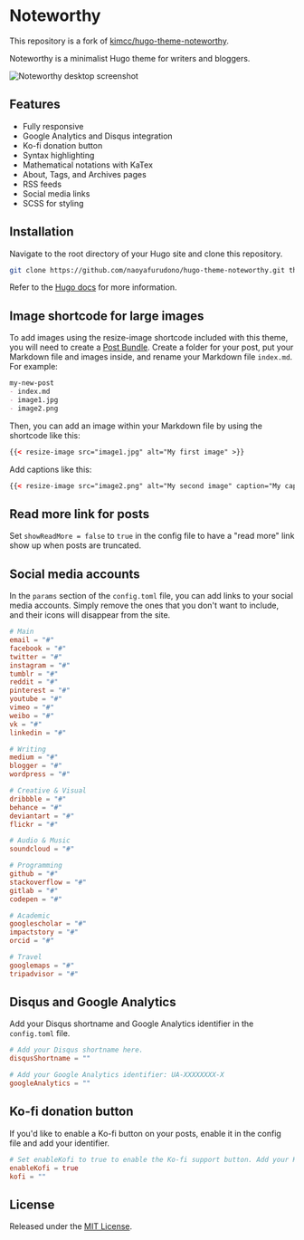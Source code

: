 # Noteworthy

This repository is a fork of [kimcc/hugo-theme-noteworthy](https://github.com/kimcc/hugo-theme-noteworthy).

Noteworthy is a minimalist Hugo theme for writers and bloggers.

![Noteworthy desktop screenshot](https://github.com/kimcc/hugo-theme-noteworthy/blob/master/images/screenshot.png)

## Features

* Fully responsive
* Google Analytics and Disqus integration
* Ko-fi donation button
* Syntax highlighting
* Mathematical notations with KaTex
* About, Tags, and Archives pages
* RSS feeds
* Social media links
* SCSS for styling

## Installation

Navigate to the root directory of your Hugo site and clone this repository.

```sh
git clone https://github.com/naoyafurudono/hugo-theme-noteworthy.git themes/noteworthy
```

Refer to the [Hugo docs](https://gohugo.io/getting-started/quick-start/) for more information.

## Image shortcode for large images

To add images using the resize-image shortcode included with this theme, you will need to create a [Post Bundle](https://gohugo.io/content-management/organization/#page-bundles). Create a folder for your post, put your Markdown file and images inside, and rename your Markdown file `index.md`. For example:

```markdown
my-new-post
- index.md
- image1.jpg
- image2.png
```

Then, you can add an image within your Markdown file by using the shortcode like this:

```html
{{< resize-image src="image1.jpg" alt="My first image" >}}
```

Add captions like this:

```html
{{< resize-image src="image2.png" alt="My second image" caption="My caption" >}}
```

## Read more link for posts

Set `showReadMore = false` to `true` in the config file to have a "read more" link show up when posts are truncated.

## Social media accounts

In the `params` section of the `config.toml` file, you can add links to your social media accounts. Simply remove the ones that you don't want to include, and their icons will disappear from the site.

```toml
# Main
email = "#"
facebook = "#"
twitter = "#"
instagram = "#"
tumblr = "#"
reddit = "#"
pinterest = "#"
youtube = "#"
vimeo = "#"
weibo = "#"
vk = "#"
linkedin = "#"

# Writing
medium = "#"
blogger = "#"
wordpress = "#"

# Creative & Visual
dribbble = "#"
behance = "#"
deviantart = "#"
flickr = "#"

# Audio & Music
soundcloud = "#"

# Programming
github = "#"
stackoverflow = "#"
gitlab = "#"
codepen = "#"

# Academic
googlescholar = "#"
impactstory = "#"
orcid = "#"

# Travel
googlemaps = "#"
tripadvisor = "#"
```

## Disqus and Google Analytics

Add your Disqus shortname and Google Analytics identifier in the `config.toml` file.

```toml
# Add your Disqus shortname here.
disqusShortname = ""

# Add your Google Analytics identifier: UA-XXXXXXXX-X
googleAnalytics = ""
```

## Ko-fi donation button

If you'd like to enable a Ko-fi button on your posts, enable it in the config file and add your identifier.

```toml
# Set enableKofi to true to enable the Ko-fi support button. Add your Ko-fi ID to link to your account.
enableKofi = true
kofi = ""
```

## License

Released under the [MIT License](https://github.com/kimcc/hugo-theme-noteworthy/blob/master/LICENSE.md).
